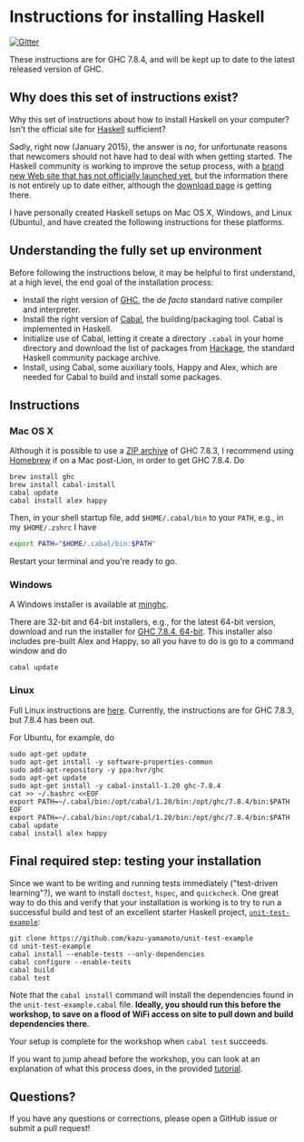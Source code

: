 # Instructions for installing Haskell

[![Gitter](https://badges.gitter.im/Join%20Chat.svg)](https://gitter.im/pittsburgh-haskell/haskell-installation?utm_source=badge&utm_medium=badge&utm_campaign=pr-badge&utm_content=badge)

These instructions are for GHC 7.8.4, and will be kept up to date to the latest released version of GHC.

## Why does this set of instructions exist?

Why this set of instructions about how to install Haskell on your computer? Isn't the official site for [Haskell](http://haskell.org/) sufficient?

Sadly, right now (January 2015), the answer is *no*, for unfortunate reasons that newcomers should not have had to deal with when getting started. The Haskell community is working to improve the setup process, with a [brand new Web site that has not officially launched yet](http://new-www.haskell.org/), but the information there is not entirely up to date either, although the [download page](http://new-www.haskell.org/downloads) is getting there.

I have personally created Haskell setups on Mac OS X, Windows, and Linux (Ubuntu), and have created the following instructions for these platforms.

## Understanding the fully set up environment

Before following the instructions below, it may be helpful to first understand, at a high level, the end goal of the installation process:

- Install the right version of [GHC](http://www.haskell.org/ghc/), the *de facto* standard native compiler and interpreter.
- Install the right version of [Cabal](http://www.haskell.org/cabal/), the building/packaging tool. Cabal is implemented in Haskell.
- Initialize use of Cabal, letting it create a directory `.cabal` in your home directory and download the list of packages from [Hackage](http://hackage.haskell.org/), the standard Haskell community package archive.
- Install, using Cabal, some auxiliary tools, Happy and Alex, which are needed for Cabal to build and install some packages.

## Instructions

### Mac OS X

Although it is possible to use a [ZIP archive](http://new-www.haskell.org/downloads/osx) of GHC 7.8.3, I recommend using [Homebrew](http://brew.sh/) if on a Mac post-Lion, in order to get GHC 7.8.4. Do

```console
brew install ghc
brew install cabal-install
cabal update
cabal install alex happy
```

Then, in your shell startup file, add `$HOME/.cabal/bin` to your `PATH`, e.g., in my `$HOME/.zshrc` I have

```sh
export PATH="$HOME/.cabal/bin:$PATH"
```

Restart your terminal and you're ready to go.

### Windows

A Windows installer is available at [minghc](https://github.com/fpco/minghc).

There are 32-bit and 64-bit installers, e.g., for the latest 64-bit version, download and run the installer for [GHC 7.8.4, 64-bit](https://s3.amazonaws.com/download.fpcomplete.com/minghc/minghc-7.8.4-x86_64.exe). This installer also includes pre-built Alex and Happy, so all you have to do is go to a command window and do

```console
cabal update
```

### Linux

Full Linux instructions are [here](http://new-www.haskell.org/downloads/linux). Currently, the instructions are for GHC 7.8.3, but 7.8.4 has been out.

For Ubuntu, for example, do

```console
sudo apt-get update
sudo apt-get install -y software-properties-common
sudo add-apt-repository -y ppa:hvr/ghc
sudo apt-get update
sudo apt-get install -y cabal-install-1.20 ghc-7.8.4
cat >> ~/.bashrc <<EOF
export PATH=~/.cabal/bin:/opt/cabal/1.20/bin:/opt/ghc/7.8.4/bin:$PATH
EOF
export PATH=~/.cabal/bin:/opt/cabal/1.20/bin:/opt/ghc/7.8.4/bin:$PATH
cabal update
cabal install alex happy
```

## Final required step: testing your installation

Since we want to be writing and running tests immediately ("test-driven learning"?), we want to install `doctest`, `hspec`, and `quickcheck`. One great way to do this and verify that your installation is working is to try to run a successful build and test of an excellent starter Haskell project, [`unit-test-example`](https://github.com/kazu-yamamoto/unit-test-example):

```console
git clone https://github.com/kazu-yamamoto/unit-test-example
cd unit-test-example
cabal install --enable-tests --only-dependencies
cabal configure --enable-tests
cabal build
cabal test
```

Note that the `cabal install` command will install the dependencies found in the `unit-test-example.cabal` file. **Ideally, you should run this before the workshop, to save on a flood of WiFi access on site to pull down and build dependencies there.**

Your setup is complete for the workshop when `cabal test` succeeds.

If you want to jump ahead before the workshop, you can look at an explanation of what this process does, in the provided [tutorial](https://github.com/kazu-yamamoto/unit-test-example/blob/master/markdown/en/tutorial.md).

## Questions?

If you have any questions or corrections, please open a GitHub issue or submit a pull request!
